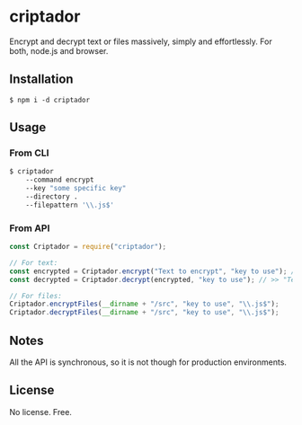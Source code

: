 # criptador

Encrypt and decrypt text or files massively, simply and effortlessly. For both, node.js and browser.

## Installation

`$ npm i -d criptador`

## Usage

### From CLI

```sh
$ criptador
    --command encrypt
    --key "some specific key"
    --directory .
    --filepattern '\\.js$'
```

### From API

```js
const Criptador = require("criptador");

// For text:
const encrypted = Criptador.encrypt("Text to encrypt", "key to use"); // >> weird characters...
const decrypted = Criptador.decrypt(encrypted, "key to use"); // >> "Text to encrypt"

// For files:
Criptador.encryptFiles(__dirname + "/src", "key to use", "\\.js$");
Criptador.decryptFiles(__dirname + "/src", "key to use", "\\.js$");
```

## Notes

All the API is synchronous, so it is not though for production environments.

## License

No license. Free.